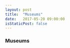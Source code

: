 ```yaml
---
layout: post
title:  "Museums"
date:   2017-05-20 09:00:00
isStaticPost: false
---
```

### Museums

